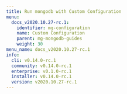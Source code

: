 ```yaml
---
title: Run mongodb with Custom Configuration
menu:
  docs_v2020.10.27-rc.1:
    identifier: mg-configuration
    name: Custom Configuration
    parent: mg-mongodb-guides
    weight: 30
menu_name: docs_v2020.10.27-rc.1
info:
  cli: v0.14.0-rc.1
  community: v0.14.0-rc.1
  enterprise: v0.1.0-rc.1
  installer: v0.14.0-rc.1
  version: v2020.10.27-rc.1
---
```


